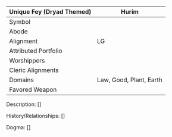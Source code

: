 | Unique Fey (Dryad Themed) | Hurim |
| --- | --- |
| Symbol |
| Abode |
| Alignment | LG | 
| Attributed Portfolio |
| Worshippers | 
| Cleric Alignments |
| Domains | Law, Good, Plant, Earth |  
| Favored Weapon |

Description: 
    []

History/Relationships:
    []
    
Dogma: 
    []